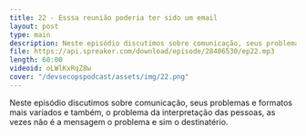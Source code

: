 ```yaml
---
title: 22 - Esssa reunião poderia ter sido um email
layout: post
type: main
description: Neste episódio discutimos sobre comunicação, seus problemas e formatos mais variados e também, o problema da interpretação das pessoas, as vezes não é a mensagem o problema e sim o destinatério.
file: https://api.spreaker.com/download/episode/28406530/ep22.mp3
length: 60:00
videoid: oLWlKxRqZ8w
cover: "/devsecopspodcast/assets/img/22.png"
---
```


Neste episódio discutimos sobre comunicação, seus problemas e formatos mais variados e também, o problema da interpretação das pessoas, as vezes não é a mensagem o problema e sim o destinatério.
